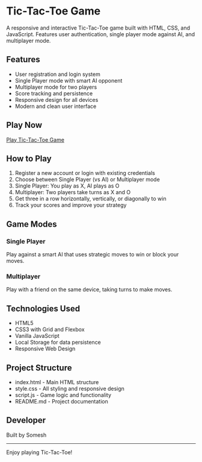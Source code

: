 # Tic-Tac-Toe Game

A responsive and interactive Tic-Tac-Toe game built with HTML, CSS, and JavaScript. Features user authentication, single player mode against AI, and multiplayer mode.

## Features

- User registration and login system
- Single Player mode with smart AI opponent
- Multiplayer mode for two players
- Score tracking and persistence
- Responsive design for all devices
- Modern and clean user interface

## Play Now

[Play Tic-Tac-Toe Game](https://someshwar-prox.github.io/tic-tac-toe-game/Tic-Tac-Toe)

## How to Play

1. Register a new account or login with existing credentials
2. Choose between Single Player (vs AI) or Multiplayer mode
3. Single Player: You play as X, AI plays as O
4. Multiplayer: Two players take turns as X and O
5. Get three in a row horizontally, vertically, or diagonally to win
6. Track your scores and improve your strategy

## Game Modes

### Single Player
Play against a smart AI that uses strategic moves to win or block your moves.

### Multiplayer
Play with a friend on the same device, taking turns to make moves.

## Technologies Used

- HTML5
- CSS3 with Grid and Flexbox
- Vanilla JavaScript
- Local Storage for data persistence
- Responsive Web Design

## Project Structure

- index.html - Main HTML structure
- style.css - All styling and responsive design
- script.js - Game logic and functionality
- README.md - Project documentation

## Developer

Built by Somesh

---

Enjoy playing Tic-Tac-Toe!
